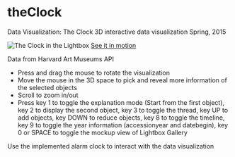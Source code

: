 # theClock
Data Visualization: The Clock 
3D interactive data visualization
Spring, 2015 

![The Clock in the Lightbox](https://ids.lib.harvard.edu/ids/view/426169394?width=2450&height=2450)
[See it in motion](https://vimeo.com/154085159)

Data from Harvard Art Museums API 

- Press and drag the mouse to rotate the visualization 
- Move the mouse in the 3D space to pick and reveal more information of the selected objects 
- Scroll to zoom in/out 
- Press key 1 to toggle the explanation mode (Start from the first object),   
        key 2 to display the second object, 
        key 3 to toggle the thread, 
        key UP to add objects, 
        key DOWN to reduce objects, 
        key 8 to toggle the timeline, 
        key 9 to toggle the year information (accessionyear and datebegin), 
        key 0 or SPACE to toggle the mockup view of Lightbox Gallery  

Use the implemented alarm clock to interact with the data visualization 
